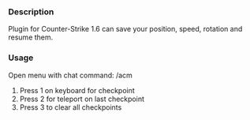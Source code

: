 ### Description
Plugin for Counter-Strike 1.6 can save your position, speed, rotation and resume them.

### Usage
Open menu with chat command: /acm
1. Press 1 on keyboard for checkpoint 
2. Press 2 for teleport on last checkpoint 
3. Press 3 to clear all checkpoints 
